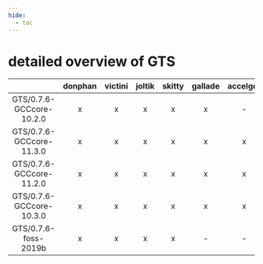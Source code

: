 ```yaml
---
hide:
  - toc
---
```


detailed overview of GTS
========================

| |donphan|victini|joltik|skitty|gallade|accelgor|swalot|doduo|
| :---: | :---: | :---: | :---: | :---: | :---: | :---: | :---: | :---: |
|GTS/0.7.6-GCCcore-10.2.0|x|x|x|x|x|-|x|x|
|GTS/0.7.6-GCCcore-11.3.0|x|x|x|x|x|x|x|x|
|GTS/0.7.6-GCCcore-11.2.0|x|x|x|x|x|x|x|x|
|GTS/0.7.6-GCCcore-10.3.0|x|x|x|x|x|x|x|x|
|GTS/0.7.6-foss-2019b|x|x|x|x|-|-|-|x|

